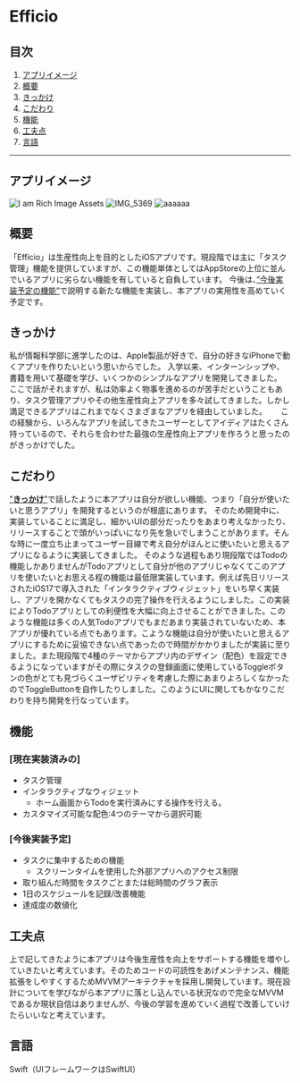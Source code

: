 # Efficio
## 目次
1. [アプリイメージ](#今後実装予定)
2. [概要](#今後実装予定)
3. [きっかけ](#今後実装予定)
4. [こだわり](#今後実装予定)
5. [機能](#今後実装予定)
6. [工夫点](#今後実装予定)
7. [言語](#今後実装予定)
<hr>

## アプリイメージ
![I am Rich Image Assets](https://github.com/hapiharu012/Productivity-Apps-for-iOS/assets/120043995/f1404d62-31ae-4884-9171-e51ea591143a)
![IMG_5369](https://github.com/hapiharu012/Productivity-Apps-for-iOS/assets/120043995/e9d2007d-cfed-4c34-8707-e289befd1d70)
![aaaaaa](https://github.com/hapiharu012/Productivity-Apps-for-iOS/assets/120043995/5d9be1f8-3a24-4314-aa5d-29b12d5ea7fe)

## 概要
「Efficio」は生産性向上を目的としたiOSアプリです。現段階では主に「タスク管理」機能を提供していますが、この機能単体としてはAppStoreの上位に並んでいるアプリに劣らない機能を有していると自負しています。
今後は、[”今後実装予定の機能”](#今後実装予定)で説明する新たな機能を実装し、本アプリの実用性を高めていく予定です。

## きっかけ
私が情報科学部に進学したのは、Apple製品が好きで、自分の好きなiPhoneで動くアプリを作りたいという思いからでした。
入学以来、インターンシップや、書籍を用いて基礎を学び、いくつかのシンプルなアプリを開発してきました。  
ここで話がそれますが、私は効率よく物事を進めるのが苦手だということもあり、タスク管理アプリやその他生産性向上アプリを多々試してきました。しかし満足できるアプリはこれまでなくさまざまなアプリを経由していました。　　
この経験から、いろんなアプリを試してきたユーザーとしてアイディアはたくさん持っているので、それらを合わせた最強の生産性向上アプリを作ろうと思ったのがきっかけでした。

## こだわり
["**きっかけ**"](#きっかけ)で話したように本アプリは自分が欲しい機能、つまり「自分が使いたいと思うアプリ」を開発するというのが根底にあります。
そのため開発中に、実装していることに満足し、細かいUIの部分だったりをあまり考えなかったり、リリースすることで頭がいっぱいになり先を急いでしまうことがあります。そんな時に一度立ち止まってユーザー目線で考え自分がほんとに使いたいと思えるアプリになるように実装してきました。
そのような過程もあり現段階ではTodoの機能しかありませんがTodoアプリとして自分が他のアプリじゃなくてこのアプリを使いたいとお思える程の機能は最低限実装しています。例えば先日リリースされたiOS17で導入された「インタラクティブウィジェット」をいち早く実装し、アプリを開かなくてもタスクの完了操作を行えるようにしました。この実装によりTodoアプリとしての利便性を大幅に向上させることができました。このような機能は多くの人気Todoアプリでもまだあまり実装されていないため、本アプリが優れている点でもあります。こような機能は自分が使いたいと思えるアプリにするために妥協できない点であったので時間がかかりましたが実装に至りました。また現段階で4種のテーマからアプリ内のデザイン（配色）を設定できるようになっていますがその際にタスクの登録画面に使用しているToggleボタンの色がとても見づらくユーザビリティを考慮した際にあまりよろしくなかったのでToggleButtonを自作したりしました。このようにUIに関してもかなりこだわりを持ち開発を行なっています。

## 機能
### [現在実装済みの]  
- タスク管理
- インタラクティブなウィジェット
  - ホーム画面からTodoを実行済みにする操作を行える。
- カスタマイズ可能な配色:4つのテーマから選択可能

### [今後実装予定]
- タスクに集中するための機能
  - スクリーンタイムを使用した外部アプリへのアクセス制限
- 取り組んだ時間をタスクごとまたは総時間のグラフ表示
- 1日のスケジュールを記録/改善機能
- 達成度の数値化
  
## 工夫点
上で記してきたように本アプリは今後生産性を向上をサポートする機能を増やしていきたいと考えています。そのためコードの可読性をあげメンテナンス、機能拡張をしやすくするためMVVMアーキテクチャを採用し開発しています。現在設計についてを学びながら本アプリに落とし込んでいる状況なので完全なMVVMであるか現状自信はありませんが、今後の学習を進めていく過程で改善していけたらいいなと考えています。

## 言語
Swift（UIフレームワークはSwiftUI）
